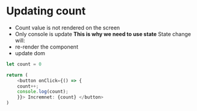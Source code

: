 

#  Updating count
* Count value is not rendered on the screen
* Only console is update
**This is why we need to use state**
State change will: 
* re-render the component
* update dom

```javascript
let count = 0

return (
    <button onClick={() => {
    count++; 
    console.log(count);
    }}> Incremnet: {count} </button>
)
```

